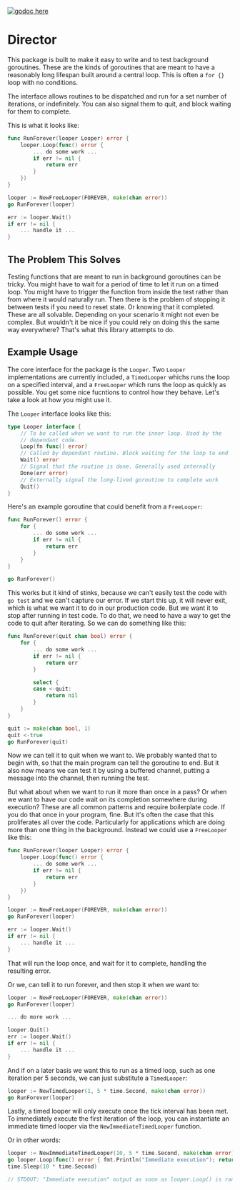 [![godoc here](https://img.shields.io/badge/godoc-here-blue.svg)](http://godoc.org/github.com/relistan/go-director)

Director
========
This package is built to make it easy to write and to test background
goroutines. These are the kinds of goroutines that are meant to have a
reasonably long lifespan built around a central loop. This is often a `for {}`
loop with no conditions.

The interface allows routines to be dispatched and run for a set number of
iterations, or indefinitely. You can also signal them to quit, and block
waiting for them to complete.

This is what it looks like:

```go
func RunForever(looper Looper) error {
	looper.Loop(func() error {
		... do some work ...
		if err != nil {
			return err
		}
	})
}

looper := NewFreeLooper(FOREVER, make(chan error))
go RunForever(looper)

err := looper.Wait()
if err != nil {
	... handle it ...
}
```

The Problem This Solves
-----------------------

Testing functions that are meant to run in background goroutines can be tricky.
You might have to wait for a period of time to let it run on a timed loop. You
might have to trigger the function from inside the test rather than from where
it would naturally run. Then there is the problem of stopping it between tests
if you need to reset state. Or knowing that it completed. These are all
solvable. Depending on your scenario it might not even be complex. But wouldn't
it be nice if you could rely on doing this the same way everywhere? That's
what this library attempts to do.

Example Usage
-------------

The core interface for the package is the `Looper`. Two `Looper`
implementations are currently included, a `TimedLooper` whichs runs the loop on
a specified interval, and a `FreeLooper` which runs the loop as quickly as
possible. You get some nice fucntions to control how they behave. Let's take a
look at how you might use it.

The `Looper` interface looks like this:

```go
type Looper interface {
	// To be called when we want to run the inner loop. Used by the
	// dependant code.
	Loop(fn func() error)
	// Called by dependant routine. Block waiting for the loop to end
	Wait() error
	// Signal that the routine is done. Generally used internally
	Done(err error)
	// Externally signal the long-lived goroutine to complete work
	Quit()
}
```

Here's an example goroutine that could benefit from a `FreeLooper`:

```go
func RunForever() error {
	for {
		... do some work ...
		if err != nil {
			return err
		}
	}
}

go RunForever()
```

This works but it kind of stinks, because we can't easily test the code with
`go test` and we can't capture our error. If we start this up, it will never
exit, which is what we want it to do in our production code. But we want it to
stop after running in test code. To do that, we need to have a way to get the
code to quit after iterating. So we can do something like this:

```go
func RunForever(quit chan bool) error {
	for {
		... do some work ...
		if err != nil {
			return err
		}

		select {
		case <-quit:
			return nil
		}
	}
}

quit := make(chan bool, 1)
quit <-true
go RunForever(quit)
```

Now we can tell it to quit when we want to. We probably wanted that to begin
with, so that the main program can tell the goroutine to end. But it also now
means we can test it by using a buffered channel, putting a message into the
channel, then running the test.

But what about when we want to run it more than once in a pass? Or when we want
to have our code wait on its completion somewhere during execution? These are
all common patterns and require boilerplate code.  If you do that once in your
program, fine. But it's often the case that this proliferates all over the
code. Particularly for applications which are doing more than one thing in the
background. Instead we could use a `FreeLooper` like this:

```go
func RunForever(looper Looper) error {
	looper.Loop(func() error {
		... do some work ...
		if err != nil {
			return err
		}
	})
}

looper := NewFreeLooper(FOREVER, make(chan error))
go RunForever(looper)

err := looper.Wait()
if err != nil {
	... handle it ...
}
```

That will run the loop once, and wait for it to complete, handling the
resulting error.

Or we, can tell it to run forever, and then stop it when we want to:

```go
looper := NewFreeLooper(FOREVER, make(chan error))
go RunForever(looper)

... do more work ...

looper.Quit()
err := looper.Wait()
if err != nil {
	... handle it ...
}

```

And if on a later basis we want this to run as a timed loop, such as one
iteration per 5 seconds, we can just substitute a `TimedLooper`:

```go
looper := NewTimedLooper(1, 5 * time.Second, make(chan error))
go RunForever(looper)
```

Lastly, a timed looper will only execute once the tick interval has been met. To immediately execute the first iteration of the loop, you can instantiate an immediate timed looper via the `NewImmediateTimedLooper` function.

Or in other words:

```go
looper := NewImmediateTimedLooper(10, 5 * time.Second, make(chan error))
go looper.Loop(func() error { fmt.Println("Immediate execution"); return nil })
time.Sleep(10 * time.Second)

// STDOUT: "Immediate execution" output as soon as looper.Loop() is ran.
```
